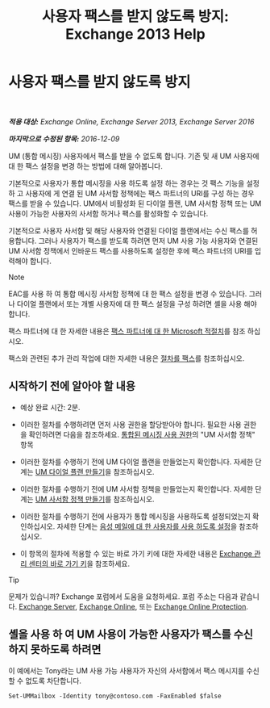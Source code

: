 ﻿---
title: '사용자 팩스를 받지 않도록 방지: Exchange 2013 Help'
TOCTitle: 사용자 팩스를 받지 않도록 방지
ms:assetid: b5d022b9-043a-4324-87fb-074d5e2c2ca3
ms:mtpsurl: https://technet.microsoft.com/ko-kr/library/Bb201722(v=EXCHG.150)
ms:contentKeyID: 52057961
ms.date: 05/22/2018
mtps_version: v=EXCHG.150
ms.translationtype: MT
---

# 사용자 팩스를 받지 않도록 방지

 

_**적용 대상:** Exchange Online, Exchange Server 2013, Exchange Server 2016_

_**마지막으로 수정된 항목:** 2016-12-09_

UM (통합 메시징) 사용자에서 팩스를 받을 수 없도록 합니다. 기존 및 새 UM 사용자에 대 한 팩스 설정을 변경 하는 방법에 대해 알아봅니다.

기본적으로 사용자가 통합 메시징을 사용 하도록 설정 하는 경우는 것 팩스 기능을 설정 하 고 사용자에 게 연결 된 UM 사서함 정책에는 팩스 파트너의 URI를 구성 하는 경우 팩스를 받을 수 있습니다. UM에서 비활성화 된 다이얼 플랜, UM 사서함 정책 또는 UM 사용이 가능한 사용자의 사서함 하거나 팩스를 활성화할 수 있습니다.

기본적으로 사용자 사서함 및 해당 사용자와 연결된 다이얼 플랜에서는 수신 팩스를 허용합니다. 그러나 사용자가 팩스를 받도록 하려면 먼저 UM 사용 가능 사용자와 연결된 UM 사서함 정책에서 인바운드 팩스를 사용하도록 설정한 후에 팩스 파트너의 URI를 입력해야 합니다.


> [!NOTE]
> EAC를 사용 하 여 통합 메시징 사서함 정책에 대 한 팩스 설정을 변경 수 있습니다. 그러나 다이얼 플랜에서 또는 개별 사용자에 대 한 팩스 설정을 구성 하려면 셸을 사용 해야 합니다.



팩스 파트너에 대 한 자세한 내용은 [팩스 파트너에 대 한 Microsoft 적절치](https://go.microsoft.com/fwlink/?linkid=190238)를 참조 하십시오.

팩스와 관련된 추가 관리 작업에 대한 자세한 내용은 [절차를 팩스](https://docs.microsoft.com/ko-kr/exchange/voice-mail-unified-messaging/set-up-client-voice-mail-features/faxing-procedures)를 참조하십시오.

## 시작하기 전에 알아야 할 내용

  - 예상 완료 시간: 2분.

  - 이러한 절차를 수행하려면 먼저 사용 권한을 할당받아야 합니다. 필요한 사용 권한을 확인하려면 다음을 참조하세요. [통합된 메시징 사용 권한](unified-messaging-permissions-exchange-2013-help.md)의 "UM 사서함 정책" 항목

  - 이러한 절차를 수행하기 전에 UM 다이얼 플랜을 만들었는지 확인합니다. 자세한 단계는 [UM 다이얼 플랜 만들기](https://docs.microsoft.com/ko-kr/exchange/voice-mail-unified-messaging/connect-voice-mail-system/create-um-dial-plan)을 참조하십시오.

  - 이러한 절차를 수행하기 전에 UM 사서함 정책을 만들었는지 확인합니다. 자세한 단계는 [UM 사서함 정책 만들기](https://docs.microsoft.com/ko-kr/exchange/voice-mail-unified-messaging/set-up-voice-mail/create-um-mailbox-policy)를 참조하십시오.

  - 이러한 절차를 수행하기 전에 사용자가 통합 메시징을 사용하도록 설정되었는지 확인하십시오. 자세한 단계는 [음성 메일에 대 한 사용자를 사용 하도록 설정](https://docs.microsoft.com/ko-kr/exchange/voice-mail-unified-messaging/set-up-voice-mail/enable-a-user-for-voice-mail)을 참조하십시오.

  - 이 항목의 절차에 적용할 수 있는 바로 가기 키에 대한 자세한 내용은 [Exchange 관리 센터의 바로 가기 키](keyboard-shortcuts-in-the-exchange-admin-center-exchange-online-protection-help.md)을 참조하세요.


> [!TIP]
> 문제가 있습니까? Exchange 포럼에서 도움을 요청하세요. 포럼 주소는 다음과 같습니다. <A href="https://go.microsoft.com/fwlink/p/?linkid=60612">Exchange Server</A>, <A href="https://go.microsoft.com/fwlink/p/?linkid=267542">Exchange Online</A>, 또는 <A href="https://go.microsoft.com/fwlink/p/?linkid=285351">Exchange Online Protection</A>.



## 셸을 사용 하 여 UM 사용이 가능한 사용자가 팩스를 수신 하지 못하도록 하려면

이 예에서는 Tony라는 UM 사용 가능 사용자가 자신의 사서함에서 팩스 메시지를 수신할 수 없도록 차단합니다.

    Set-UMMailbox -Identity tony@contoso.com -FaxEnabled $false

